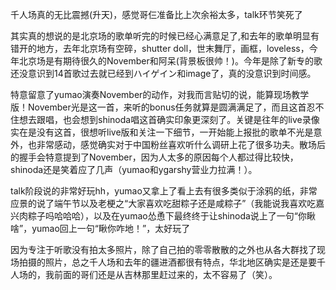 千人场真的无比震撼(升天)，感觉哥仨准备比上次余裕太多，talk环节笑死了

其实真的想说的是北京场的歌单听完的时候已经心满意足了,和去年的歌单明显有错开的地方，去年北京场有空碎，shutter doll，世末舞厅，画框，loveless，今年北京场是有期待很久的November和阿呆(背景板很帅！)。今年是除了新专的歌还没意识到14首歌过去就已经到ハイゲイン和image了，真的没意识到时间感。

特意留意了yumao演奏November的动作，对我而言贴切的说，能算现场教学版！November光是这一首，来听的bonus任务就算是圆满满足了，而且这首忍不住想去跟唱，也会想到shinoda唱这首确实印象更深刻了。关键是往年的live录像实在是没有这首，很想听live版和关注一下细节，一开始能上报批的歌单不光是意外，也非常感动，感觉确实对于中国粉丝喜欢听什么调研上花了很多功夫。散场后的握手会特意提到了November，因为人太多的原因每个人都过得比较快，shinoda还是笑着应了几声（yumao和ygarshy营业力拉满！）。

talk阶段说的非常好玩hh，yumao又拿上了看上去有很多类似于涂鸦的纸，非常应景的说了端午节以及老梗之“大家喜欢吃甜粽子还是咸粽子”（我能说我喜欢吃嘉兴肉粽子吗哈哈哈），以及在yumao怂恿下最终终于让shinoda说上了一句“你瞅啥”，yumao回上一句“瞅你咋地！”，太好玩了

因为专注于听歌没有拍太多照片，除了自己拍的零零散散的之外也从各大群找了现场拍摄的照片，总之千人场和去年的疆进酒都很有特点，华北地区确实是还是要千人场的，我前面的哥们还是从吉林那里赶过来的，太不容易了（笑）。

